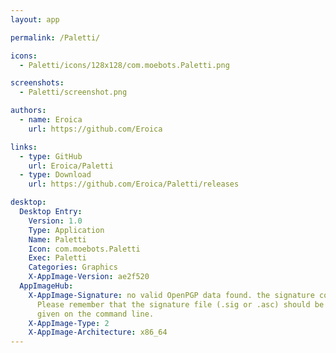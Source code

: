 ```yaml
---
layout: app

permalink: /Paletti/

icons:
  - Paletti/icons/128x128/com.moebots.Paletti.png

screenshots:
  - Paletti/screenshot.png

authors:
  - name: Eroica
    url: https://github.com/Eroica

links:
  - type: GitHub
    url: Eroica/Paletti
  - type: Download
    url: https://github.com/Eroica/Paletti/releases

desktop:
  Desktop Entry:
    Version: 1.0
    Type: Application
    Name: Paletti
    Icon: com.moebots.Paletti
    Exec: Paletti
    Categories: Graphics
    X-AppImage-Version: ae2f520
  AppImageHub:
    X-AppImage-Signature: no valid OpenPGP data found. the signature could not be verified.
      Please remember that the signature file (.sig or .asc) should be the first file
      given on the command line.
    X-AppImage-Type: 2
    X-AppImage-Architecture: x86_64
---
```

